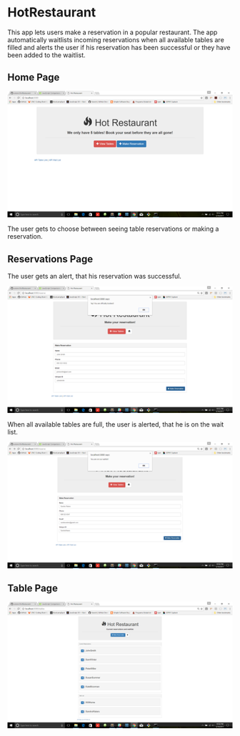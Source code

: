 # HotRestaurant

This app lets users make a reservation in a popular restaurant. The app automatically waitlists incoming reservations when all available tables are filled and alerts the user if his reservation has been successful or they have been added to the waitlist. 

## Home Page

![Home Page Screenshot](/screenshots/homepage.png?raw=true "app homepage")

The user gets to choose between seeing table reservations or making a reservation.

## Reservations Page

The user gets an alert, that his reservation was successful.

![Reservations Page Screenshot](/screenshots/reservation.png?raw=true "user wants to make a reservation")

When all available tables are full, the user is alerted, that he is on the wait list.

![Wailist Alert Screenshot](/screenshots/waitlist.png?raw=true "user is on waitlist")


## Table Page

![See all reservations that have been made](/screenshots/tables.png?raw=true "user can check existing reservations and the wait list")